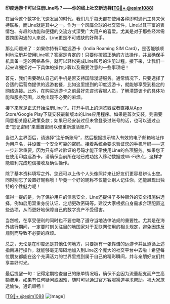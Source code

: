 **印度远游卡可以注册Line吗？——你的线上社交新选择[[TG💪+ @esim1088](https://t.me/s/esim1088)]**

在当今这个数字化飞速发展的时代，我们几乎每天都在使用各种即时通讯工具来保持联系，而Line就是其中之一。作为一个风靡全球的社交软件，Line以其丰富的表情包、有趣的功能和便捷的交流方式深受广大用户的喜爱。尤其是对于那些经常需要跨国沟通的人来说，Line更是不可或缺的好帮手。

那么问题来了：如果你持有印度远游卡（India Roaming SIM Card），是否能够顺利地注册并使用Line呢？答案是肯定的！只要你按照正确的方法操作，并且确保手机具备一定的网络条件，就可以轻松完成Line账号的注册过程。接下来，让我们一起来详细探讨一下具体的操作步骤以及需要注意的一些事项吧！

首先，我们需要确认自己的手机是否支持国际漫游服务。通常情况下，只要选择了合适的运营商提供的远游套餐，比如这里提到的印度远游卡，就能够享受到稳定的网络连接。此外，在购买远游卡之前最好先咨询客服人员，了解清楚该卡的具体功能和服务范围，以免出现不必要的麻烦。

接下来就是正式开始注册Line了。打开手机上的浏览器或者直接从App Store/Google Play下载安装最新版本的Line应用程序。如果是首次安装，则需要同意相关隐私政策条款；如果已经安装过但未曾登录过账号的话，也可以通过点击“忘记密码”来重置密码以便重新激活账户。

当进入主界面后，请选择“注册新账号”，然后根据提示输入有效的电子邮箱地址作为用户名，并设置一个安全可靠的密码。接着系统会要求验证您的手机号码——这一步非常重要，因为只有经过验证的号码才能正常使用Line的各项服务。如果您正在使用印度远游卡，请确保当前所在地已成功接入移动数据或Wi-Fi热点，这样才能顺利完成短信接收及确认操作。

除了基本资料填写之外，您还可以上传个人头像照片来让好友们更容易辨认出您。同时别忘了设置好昵称哦！毕竟一个好的昵称不仅能让别人记住你，还能展现出独特的个性魅力呢！

值得一提的是，为了保护用户的信息安全，Line还提供了多种额外的安全措施供选择，例如启用双重身份认证、定期更改密码等。建议大家根据自身需求合理配置这些选项，从而更好地保障自己的数字资产不受侵害。

当然啦，在享受便利的同时也不要忽略了遵守当地法律法规的重要性。尤其是在海外旅行期间，一定要时刻关注目的地国家对于互联网使用的相关规定，避免因违反规则而导致不必要的麻烦。

总之，无论是在印度还是其他任何地方，只要拥有一张靠谱的远游卡并且遵循上述指南进行操作，就能够毫无障碍地加入到Line这个庞大的社交平台中去啦！希望每位朋友都能在这个充满活力的世界里找到属于自己的精彩瞬间，并与亲朋好友们共享美好时光。

最后提醒一句：记得定期检查自己的账单情况哦，确保不会因为流量超支而产生高额费用。如果有任何疑问或困难，随时可以通过官方客服渠道寻求帮助。祝大家旅途愉快，通讯顺畅！

[[TG💪+ @esim1088](https://t.me/s/esim1088) ![Image](https://i.postimg.cc/4NQfJmqS/Snipaste-2025-05-13-00-14-12.png)]